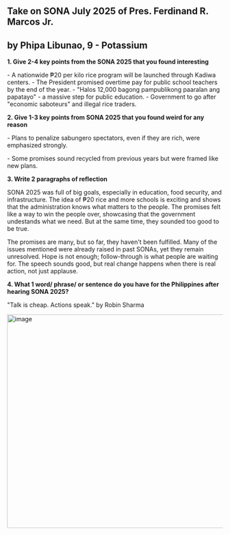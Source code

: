 ## **Take on SONA July 2025 of Pres. Ferdinand R. Marcos Jr.**
## **by Phipa Libunao, 9 - Potassium**



**1\. Give 2-4 key points from the SONA 2025 that you found interesting**

\- A nationwide ₱20 per kilo rice program will be launched through Kadiwa centers.
\- The President promised overtime pay for public school teachers by the end of the year.
\- "Halos 12,000 bagong pampublikong paaralan ang papatayo" - a massive step for public education.
\- Government to go after "economic saboteurs" and illegal rice traders.



**2\.  Give 1-3 key points from SONA 2025 that you found weird for any reason**

\- Plans to penalize sabungero spectators, even if they are rich, were emphasized strongly.

\- Some promises sound recycled from previous years but were framed like new plans.



**3\.  Write 2 paragraphs of reflection**



SONA 2025 was full of big goals, especially in education, food security, and infrastructure. The idea of ₱20 rice and more schools is exciting and shows that the administration knows what matters to the people. The promises felt like a way to win the people over, showcasing that the government undestands what we need. But at the same time, they sounded too good to be true.

The promises are many, but so far, they haven't been fulfilled. Many of the issues mentioned were already raised in past SONAs, yet they remain unresolved. Hope is not enough; follow-through is what people are waiting for. The speech sounds good, but real change happens when there is real action, not just applause.



**4\. What 1 word/ phrase/ or sentence do you have for the Philippines after hearing SONA 2025?**

"Talk is cheap. Actions speak." by Robin Sharma

<img width="688" height="499" alt="image" src="https://github.com/user-attachments/assets/6b3630f2-d643-46a1-82da-e1e3a94e7115" />

